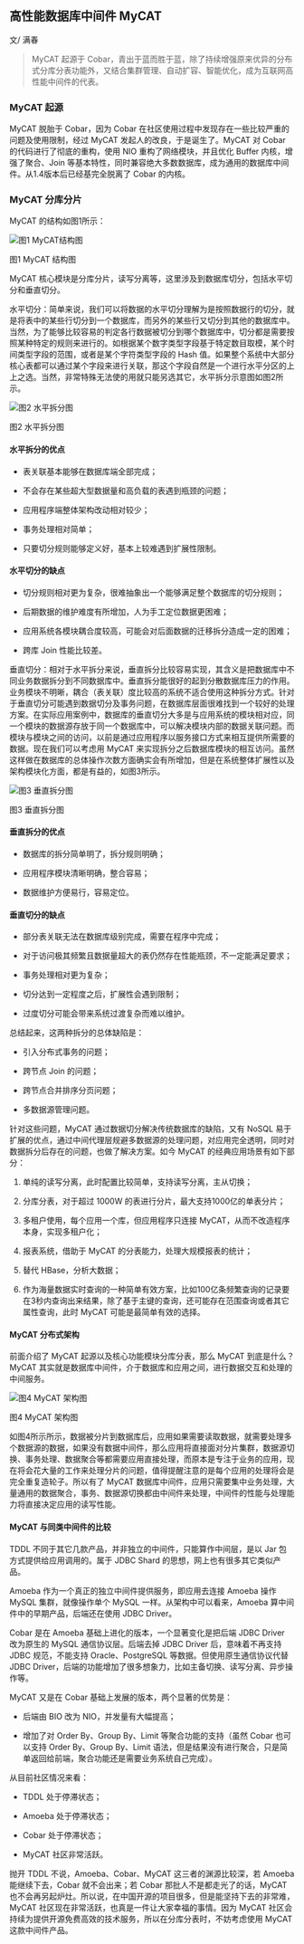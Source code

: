 ## 高性能数据库中间件 MyCAT

文/ 满春

>MyCAT 起源于 Cobar，青出于蓝而胜于蓝，除了持续增强原来优异的分布式分库分表功能外，又结合集群管理、自动扩容、智能优化，成为互联网高性能中间件的代表。

### MyCAT 起源

MyCAT 脱胎于 Cobar，因为 Cobar 在社区使用过程中发现存在一些比较严重的问题及使用限制，经过 MyCAT 发起人的改良，于是诞生了。MyCAT 对 Cobar 的代码进行了彻底的重构，使用 NIO 重构了网络模块，并且优化 Buffer 内核，增强了聚合、Join 等基本特性，同时兼容绝大多数数据库，成为通用的数据库中间件。从1.4版本后已经基完全脱离了 Cobar 的内核。

### MyCAT 分库分片

MyCAT 的结构如图1所示：

<img src="http://ipad-cms.csdn.net/cms/attachment/201606/574e3f996d83b.png" alt="图1 MyCAT结构图" title="图1 MyCAT结构图" />

图1 MyCAT 结构图

MyCAT 核心模块是分库分片，读写分离等，这里涉及到数据库切分，包括水平切分和垂直切分。

水平切分：简单来说，我们可以将数据的水平切分理解为是按照数据行的切分，就是将表中的某些行切分到一个数据库，而另外的某些行又切分到其他的数据库中。当然，为了能够比较容易的判定各行数据被切分到哪个数据库中，切分都是需要按照某种特定的规则来进行的。如根据某个数字类型字段基于特定数目取模，某个时间类型字段的范围，或者是某个字符类型字段的 Hash 值。如果整个系统中大部分核心表都可以通过某个字段来进行关联，那这个字段自然是一个进行水平分区的上上之选。当然，非常特殊无法使的用就只能另选其它，水平拆分示意图如图2所示。

<img src="http://ipad-cms.csdn.net/cms/attachment/201606/574e3faaa39d1.png" alt="图2 水平拆分图" title="图2 水平拆分图" />

图2 水平拆分图

#### 水平拆分的优点

- 表关联基本能够在数据库端全部完成；

- 不会存在某些超大型数据量和高负载的表遇到瓶颈的问题；

- 应用程序端整体架构改动相对较少；

- 事务处理相对简单；

- 只要切分规则能够定义好，基本上较难遇到扩展性限制。

#### 水平切分的缺点

- 切分规则相对更为复杂，很难抽象出一个能够满足整个数据库的切分规则；

- 后期数据的维护难度有所增加，人为手工定位数据更困难；

- 应用系统各模块耦合度较高，可能会对后面数据的迁移拆分造成一定的困难；

- 跨库 Join 性能比较差。

垂直切分：相对于水平拆分来说，垂直拆分比较容易实现，其含义是把数据库中不同业务数据拆分到不同数据库中。垂直拆分能很好的起到分散数据库压力的作用。业务模块不明晰，耦合（表关联）度比较高的系统不适合使用这种拆分方式。针对于垂直切分可能遇到数据切分及事务问题，在数据库层面很难找到一个较好的处理方案。在实际应用案例中，数据库的垂直切分大多是与应用系统的模块相对应，同一个模块的数据源存放于同一个数据库中，可以解决模块内部的数据关联问题。而模块与模块之间的访问，以前是通过应用程序以服务接口方式来相互提供所需要的数据。现在我们可以考虑用 MyCAT 来实现拆分之后数据库模块的相互访问。虽然这样做在数据库的总体操作次数方面确实会有所增加，但是在系统整体扩展性以及架构模块化方面，都是有益的，如图3所示。

<img src="http://ipad-cms.csdn.net/cms/attachment/201606/574e3fb9bcfe8.png" alt="图3 垂直拆分图" title="图3 垂直拆分图" />

图3 垂直拆分图

#### 垂直拆分的优点

- 数据库的拆分简单明了，拆分规则明确；

- 应用程序模块清晰明确，整合容易；

- 数据维护方便易行，容易定位。

#### 垂直切分的缺点

- 部分表关联无法在数据库级别完成，需要在程序中完成；

- 对于访问极其频繁且数据量超大的表仍然存在性能瓶颈，不一定能满足要求；

- 事务处理相对更为复杂；

- 切分达到一定程度之后，扩展性会遇到限制；

- 过度切分可能会带来系统过渡复杂而难以维护。

总结起来，这两种拆分的总体缺陷是：

- 引入分布式事务的问题；

- 跨节点 Join 的问题；

- 跨节点合并排序分页问题；

- 多数据源管理问题。

针对这些问题，MyCAT 通过数据切分解决传统数据库的缺陷，又有 NoSQL 易于扩展的优点，通过中间代理层规避多数据源的处理问题，对应用完全透明，同时对数据拆分后存在的问题，也做了解决方案。如今 MyCAT 的经典应用场景有如下部分：

1. 单纯的读写分离，此时配置比较简单，支持读写分离，主从切换；

2. 分库分表，对于超过 1000W 的表进行分片，最大支持1000亿的单表分片；

3. 多租户使用，每个应用一个库，但应用程序只连接 MyCAT，从而不改造程序本身，实现多租户化；

4. 报表系统，借助于 MyCAT 的分表能力，处理大规模报表的统计；

5. 替代 HBase，分析大数据；

6. 作为海量数据实时查询的一种简单有效方案，比如100亿条频繁查询的记录要在3秒内查询出来结果，除了基于主键的查询，还可能存在范围查询或者其它属性查询，此时 MyCAT 可能是最简单有效的选择。

#### MyCAT 分布式架构

前面介绍了 MyCAT 起源以及核心功能模块分库分表，那么 MyCAT 到底是什么？MyCAT 其实就是数据库中间件，介于数据库和应用之间，进行数据交互和处理的中间服务。

<img src="http://ipad-cms.csdn.net/cms/attachment/201606/574e3fc5536fb.png" alt="图4 MyCAT 架构图" title="图4 MyCAT 架构图" />

图4 MyCAT 架构图

如图4所示所示，数据被分片到数据库后，应用如果需要读取数据，就需要处理多个数据源的数据，如果没有数据中间件，那么应用将直接面对分片集群，数据源切换、事务处理、数据聚合等都需要应用直接处理，而原本是专注于业务的应用，现在将会花大量的工作来处理分片的问题，值得提醒注意的是每个应用的处理将会是完全重复造轮子。所以有了 MyCAT 数据库中间件，应用只需要集中业务处理，大量通用的数据聚合，事务、数据源切换都由中间件来处理，中间件的性能与处理能力将直接决定应用的读写性能。

#### MyCAT 与同类中间件的比较

TDDL 不同于其它几款产品，并非独立的中间件，只能算作中间层，是以 Jar 包方式提供给应用调用的。属于 JDBC Shard 的思想，网上也有很多其它类似产品。

Amoeba 作为一个真正的独立中间件提供服务，即应用去连接 Amoeba 操作 MySQL 集群，就像操作单个 MySQL 一样。从架构中可以看来，Amoeba 算中间件中的早期产品，后端还在使用 JDBC Driver。

Cobar 是在 Amoeba 基础上进化的版本，一个显著变化是把后端 JDBC Driver 改为原生的 MySQL 通信协议层。后端去掉 JDBC Driver 后，意味着不再支持 JDBC 规范，不能支持 Oracle、PostgreSQL 等数据。但使用原生通信协议代替 JDBC Driver，后端的功能增加了很多想象力，比如主备切换、读写分离、异步操作等。

MyCAT 又是在 Cobar 基础上发展的版本，两个显著的优势是：

- 后端由 BIO 改为 NIO，并发量有大幅提高；

- 增加了对 Order By、Group By、Limit 等聚合功能的支持（虽然 Cobar 也可以支持 Order By、Group By、Limit 语法，但是结果没有进行聚合，只是简单返回给前端，聚合功能还是需要业务系统自己完成）。

从目前社区情况来看： 

- TDDL 处于停滞状态；

- Amoeba 处于停滞状态；

- Cobar 处于停滞状态；

- MyCAT 社区非常活跃。

抛开 TDDL 不说，Amoeba、Cobar、MyCAT 这三者的渊源比较深，若 Amoeba 能继续下去，Cobar 就不会出来；若 Cobar 那批人不是都走光了的话，MyCAT 也不会再另起炉灶。所以说，在中国开源的项目很多，但是能坚持下去的非常难，MyCAT 社区现在非常活跃，也真是一件让大家幸福的事情。因为 MyCAT 社区会持续为提供开源免费高效的技术服务，所以在分库分表时，不妨考虑使用 MyCAT 这款中间件产品。